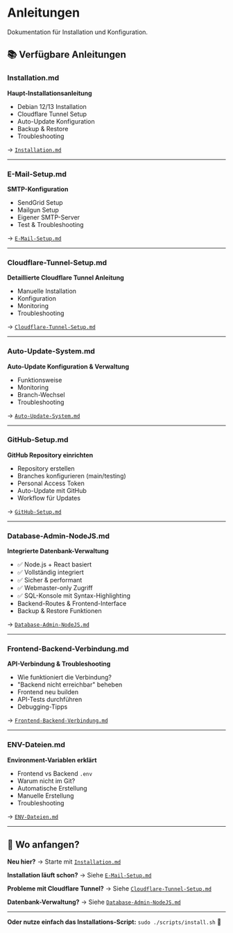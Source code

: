 # Anleitungen

Dokumentation für Installation und Konfiguration.

## 📚 Verfügbare Anleitungen

### Installation.md
**Haupt-Installationsanleitung**

- Debian 12/13 Installation
- Cloudflare Tunnel Setup
- Auto-Update Konfiguration
- Backup & Restore
- Troubleshooting

→ [`Installation.md`](Installation.md)

---

### E-Mail-Setup.md
**SMTP-Konfiguration**

- SendGrid Setup
- Mailgun Setup
- Eigener SMTP-Server
- Test & Troubleshooting

→ [`E-Mail-Setup.md`](E-Mail-Setup.md)

---

### Cloudflare-Tunnel-Setup.md
**Detaillierte Cloudflare Tunnel Anleitung**

- Manuelle Installation
- Konfiguration
- Monitoring
- Troubleshooting

→ [`Cloudflare-Tunnel-Setup.md`](Cloudflare-Tunnel-Setup.md)

---

### Auto-Update-System.md
**Auto-Update Konfiguration & Verwaltung**

- Funktionsweise
- Monitoring
- Branch-Wechsel
- Troubleshooting

→ [`Auto-Update-System.md`](Auto-Update-System.md)

---

### GitHub-Setup.md
**GitHub Repository einrichten**

- Repository erstellen
- Branches konfigurieren (main/testing)
- Personal Access Token
- Auto-Update mit GitHub
- Workflow für Updates

→ [`GitHub-Setup.md`](GitHub-Setup.md)

---

### Database-Admin-NodeJS.md
**Integrierte Datenbank-Verwaltung**

- ✅ Node.js + React basiert
- ✅ Vollständig integriert
- ✅ Sicher & performant
- ✅ Webmaster-only Zugriff
- ✅ SQL-Konsole mit Syntax-Highlighting
- Backend-Routes & Frontend-Interface
- Backup & Restore Funktionen

→ [`Database-Admin-NodeJS.md`](Database-Admin-NodeJS.md)

---

### Frontend-Backend-Verbindung.md
**API-Verbindung & Troubleshooting**

- Wie funktioniert die Verbindung?
- "Backend nicht erreichbar" beheben
- Frontend neu builden
- API-Tests durchführen
- Debugging-Tipps

→ [`Frontend-Backend-Verbindung.md`](Frontend-Backend-Verbindung.md)

---

### ENV-Dateien.md
**Environment-Variablen erklärt**

- Frontend vs Backend `.env`
- Warum nicht im Git?
- Automatische Erstellung
- Manuelle Erstellung
- Troubleshooting

→ [`ENV-Dateien.md`](ENV-Dateien.md)

---

## 🚀 Wo anfangen?

**Neu hier?**
→ Starte mit [`Installation.md`](Installation.md)

**Installation läuft schon?**
→ Siehe [`E-Mail-Setup.md`](E-Mail-Setup.md)

**Probleme mit Cloudflare Tunnel?**
→ Siehe [`Cloudflare-Tunnel-Setup.md`](Cloudflare-Tunnel-Setup.md)

**Datenbank-Verwaltung?**
→ Siehe [`Database-Admin-NodeJS.md`](Database-Admin-NodeJS.md)

---

**Oder nutze einfach das Installations-Script:** `sudo ./scripts/install.sh` 🎯
